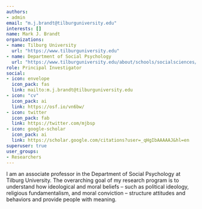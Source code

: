 ```yaml
---
authors:
- admin
email: "m.j.brandt@tilburguniversity.edu"
interests: []
name: Mark J. Brandt
organizations:
- name: Tilburg University
  url: "https://www.tilburguniversity.edu"
- name: Department of Social Psychology
  url: "https://www.tilburguniversity.edu/about/schools/socialsciences/organization/departments/social-psychology"
role: Principal Investigator
social:
- icon: envelope
  icon_pack: fas
  link: mailto:m.j.brandt@tilburguniversity.edu
- icon: "cv"
  icon_pack: ai
  link: https://osf.io/vn6bw/
- icon: twitter
  icon_pack: fab
  link: https://twitter.com/mjbsp
- icon: google-scholar
  icon_pack: ai
  link: https://scholar.google.com/citations?user=_qHgIbAAAAAJ&hl=en
superuser: true
user_groups:
- Researchers
---
```


I am an associate professor in the Department of Social Psychology at Tilburg University. The overarching goal of my research program is to understand how ideological and moral beliefs – such as political ideology, religious fundamentalism, and moral conviction – structure attitudes and behaviors and provide people with meaning.
